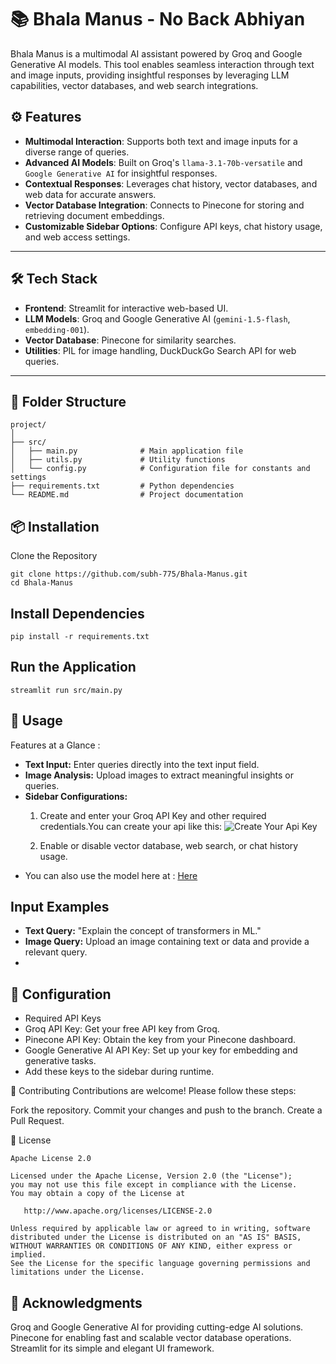 # 📚 Bhala Manus - No Back Abhiyan  

Bhala Manus is a multimodal AI assistant powered by Groq and Google Generative AI models. This tool enables seamless interaction through text and image inputs, providing insightful responses by leveraging LLM capabilities, vector databases, and web search integrations.  

## ⚙ Features  
- **Multimodal Interaction**: Supports both text and image inputs for a diverse range of queries.  
- **Advanced AI Models**: Built on Groq's `llama-3.1-70b-versatile` and `Google Generative AI` for insightful responses.  
- **Contextual Responses**: Leverages chat history, vector databases, and web data for accurate answers.  
- **Vector Database Integration**: Connects to Pinecone for storing and retrieving document embeddings.  
- **Customizable Sidebar Options**: Configure API keys, chat history usage, and web access settings.  

---

## 🛠️ Tech Stack  
- **Frontend**: Streamlit for interactive web-based UI.  
- **LLM Models**: Groq and Google Generative AI (`gemini-1.5-flash`, `embedding-001`).  
- **Vector Database**: Pinecone for similarity searches.  
- **Utilities**: PIL for image handling, DuckDuckGo Search API for web queries.  

---

## 📂 Folder Structure  
```plaintext
project/
│
├── src/
│   ├── main.py              # Main application file
│   ├── utils.py             # Utility functions
│   └── config.py            # Configuration file for constants and settings
├── requirements.txt         # Python dependencies
└── README.md                # Project documentation
```
## 📦 Installation
Clone the Repository
```
git clone https://github.com/subh-775/Bhala-Manus.git
cd Bhala-Manus
```
## Install Dependencies
```
pip install -r requirements.txt
```
## Run the Application
```
streamlit run src/main.py
```
## 📝 Usage
Features at a Glance :
- **Text Input:** Enter queries directly into the text input field.
- **Image Analysis:** Upload images to extract meaningful insights or queries.
- **Sidebar Configurations:**
  1. Create and enter your Groq API Key and other required credentials.You can create your api like this:
     ![Create Your Api Key](path/to/image)

  3. Enable or disable vector database, web search, or chat history usage.
- You can also use the model here at : <a href="http://Good-boy.streamlit.app">Here</a>

## Input Examples
- **Text Query:** "Explain the concept of transformers in ML."
- **Image Query:** Upload an image containing text or data and provide a relevant query.
- 
## 🔑 Configuration
- Required API Keys
- Groq API Key: Get your free API key from Groq.
- Pinecone API Key: Obtain the key from your Pinecone dashboard.
- Google Generative AI API Key: Set up your key for embedding and generative tasks.
- Add these keys to the sidebar during runtime.

🤝 Contributing
Contributions are welcome! Please follow these steps:

Fork the repository.
Commit your changes and push to the branch.
Create a Pull Request.

📝 License
```text
Apache License 2.0

Licensed under the Apache License, Version 2.0 (the "License");
you may not use this file except in compliance with the License.
You may obtain a copy of the License at

   http://www.apache.org/licenses/LICENSE-2.0

Unless required by applicable law or agreed to in writing, software
distributed under the License is distributed on an "AS IS" BASIS,
WITHOUT WARRANTIES OR CONDITIONS OF ANY KIND, either express or implied.
See the License for the specific language governing permissions and
limitations under the License.
```

## 🌟 Acknowledgments
Groq and Google Generative AI for providing cutting-edge AI solutions.
Pinecone for enabling fast and scalable vector database operations.
Streamlit for its simple and elegant UI framework.
